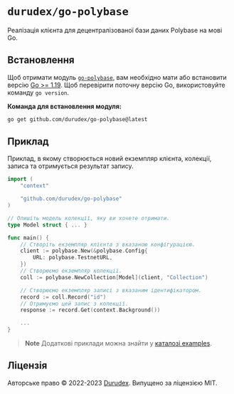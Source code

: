 # `durudex/go-polybase`

Реалізація клієнта для децентралізованої бази даних Polybase на мові Go.

## Встановлення

Щоб отримати модуль [`go-polybase`](https://github.com/durudex/go-polybase), вам необхідно мати або встановити версію [Go >= 1.19](https://go.dev/dl/). Щоб перевірити поточну версію Go, використовуйте команду `go version`.

**Команда для встановлення модуля:**

```bash
go get github.com/durudex/go-polybase@latest
```

## Приклад

Приклад, в якому створюється новий екземпляр клієнта, колекції, записа та отримується результат запису.

```go
import (
    "context"

    "github.com/durudex/go-polybase"
)

// Опишіть модель колекції, яку ви хочете отримати.
type Model struct { ... }

func main() {
    // Створіть екземпляр клієнта з вказаною конфігурацією.
    client := polybase.New(&polybase.Config{
        URL: polybase.TestnetURL,
    })
    // Створюємо екземпляр колекції.
    coll := polybase.NewCollection[Model](client, "Collection")

    // Створюємо екземпляр записі з вказаним ідентифікатором.
    record := coll.Record("id")
    // Отримуємо цей запис з колекції.
    response := record.Get(context.Background())

    ...
}
```

> **Note**
> Додаткові приклади можна знайти у [каталозі examples](https://github.com/durudex/go-polybase/blob/main/examples/README.md).

## Ліцензія

Авторське право © 2022-2023 [Durudex](https://github.com/durudex). Випущено за ліцензією MIT.
